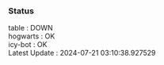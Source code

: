### Status


table : DOWN  
hogwarts : OK  
icy-bot : OK  
Latest Update : 2024-07-21 03:10:38.927529
